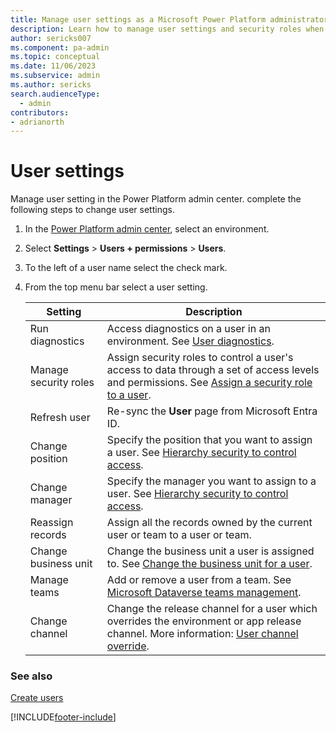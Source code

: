 ```yaml
---
title: Manage user settings as a Microsoft Power Platform administrator
description: Learn how to manage user settings and security roles when administering Microsoft Power Platform.
author: sericks007
ms.component: pa-admin
ms.topic: conceptual
ms.date: 11/06/2023
ms.subservice: admin
ms.author: sericks
search.audienceType: 
  - admin
contributors:
- adrianorth 
---
```

# User settings

Manage user setting in the Power Platform admin center. complete the following steps to change user settings.

1. In the [Power Platform admin center](https://admin.powerplatform.microsoft.com), select an environment.

2. Select **Settings** > **Users + permissions** > **Users**.  

3. To the left of a user name select the check mark.

4. From the top menu bar select a user setting.

    |Setting  |Description  |
    |---------|---------|
    |Run diagnostics     | Access diagnostics on a user in an environment. See [User diagnostics](troubleshooting-user-needs-read-write-access-organization.md#user-diagnostics).    |
    |Manage security roles     | Assign security roles to control a user's access to data through a set of access levels and permissions. See [Assign a security role to a user](assign-security-roles.md).        |
    |Refresh user     | Re-sync the **User** page from Microsoft Entra ID.        |
    |Change position     | Specify the position that you want to assign a user. See [Hierarchy security to control access](hierarchy-security.md).   |
    |Change manager     | Specify the manager you want to assign to a user. See [Hierarchy security to control access](hierarchy-security.md).    |
    |Reassign records     | Assign all the records owned by the current user or team to a user or team.       |
    |Change business unit     | Change the business unit a user is assigned to. See [Change the business unit for a user](create-edit-business-units.md#change-the-business-unit-for-a-user).        |
    |Manage teams     | Add or remove a user from a team. See [Microsoft Dataverse teams management](manage-teams.md).        |
    |Change channel    | Change the release channel for a user which overrides the environment or app release channel. More information: [User channel override](user-channel-override.md).        |

### See also

[Create users](create-users.md)

[!INCLUDE[footer-include](../includes/footer-banner.md)]
